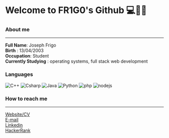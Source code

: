 # Welcome to **FR1G0**'s Github 💻🕵️‍♂️

### About me
---
<b>Full Name</b>: Joseph Frigo <br>
<b>Birth</b> : 13/04/2003 <br>
<b>Occupation</b>: Student <br>
<b>Currently Studying</b> : operating systems, full stack web development <br>

### Languages
![C++](https://img.shields.io/badge/C%2B%2B-Really%20Good-cyan?style=for-the-badge&logo=cplusplus&logoColor=cyan)
![Csharp](https://img.shields.io/badge/CSharp-Meh-green?style=for-the-badge&logo=csharp&logoColor=green)
![Java](https://img.shields.io/badge/Java-Good-orange?style=for-the-badge&logo=java&logoColor=orange)
![Python](https://img.shields.io/badge/Python-Good-lime?style=for-the-badge&logo=python&logoColor=lime)
![php](https://img.shields.io/badge/php-Really%20Good-purple?style=for-the-badge&logo=php&logoColor=purple)
![nodejs](https://img.shields.io/badge/javascript-Average-yellow?style=for-the-badge&logo=javascript&logoColor=yellow)


### How to reach me
----

[Website/CV]()<br>
[E-mail](mailto:josephfrgg@gmail.com)<br>
[Linkedin](https://www.linkedin.com/in/joseph-frigo-877b75199/)<br>
[HackerRank](https://www.hackerrank.com/FR1G0)<br>






<!---
FR1G0/FR1G0 is a ✨ special ✨ repository because its `README.md` (this file) appears on your GitHub profile.
You can click the Preview link to take a look at your changes.
--->
